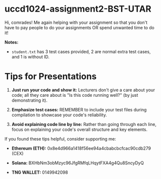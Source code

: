# uccd1024-assignment2-BST-UTAR

Hi, comrades! Me again helping with your assignment so that you don't have to pay people to do your assignments OR spend unwanted time to do it!

**Notes:**
- `student.txt` has 3 test cases provided, 2 are normal extra test cases, and 1 is without ID.

# Tips for Presentations

1. **Just run your code and show it:** Lecturers don't give a care about your code; all they care about is "Is this code running well?" (by just demonstrating it).

2. **Emphasize test cases:** REMEMBER to include your test files during compilation to showcase your code's reliability.

3. **Avoid explaining code line by line:** Rather than going through each line, focus on explaining your code's overall structure and key elements.

If you found these tips helpful, consider supporting me:

- **Ethereum (ETH):** 0x8e4d966a1418f56ee94a4cbabcbcfcac90cdb279 (CEX)

- **Solana:** BXHbNm3obMzyc96JfgRMfqLHqytFXA4g4Qu8SncyDyQ

- **TNG WALLET:** 0149942098

